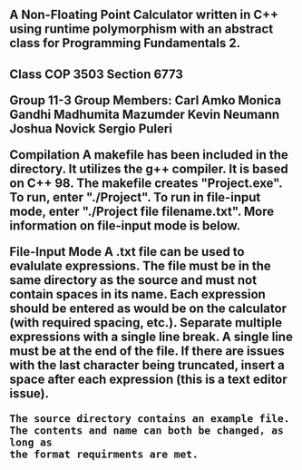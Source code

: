 <h2>A Non-Floating Point Calculator written in C++ using runtime polymorphism with an abstract class for Programming Fundamentals 2.<h2>

Class COP 3503 
Section 6773

Group 11-3
Group Members:
	Carl Amko
	Monica Gandhi
	Madhumita Mazumder
	Kevin Neumann
	Joshua Novick
	Sergio Puleri

Compilation
	A makefile has been included in the directory. It utilizes the g++ compiler. It is based on C++ 98.
	The makefile creates "Project.exe".
	To run, enter "./Project".
	To run in file-input mode, enter "./Project file filename.txt". More information on file-input mode
	is below.

File-Input Mode
	A .txt file can be used to evalulate expressions. The file must be in the same directory as the
	source and must not contain spaces in its name. Each expression should be entered as would be on the
	calculator (with required spacing, etc.). Separate multiple expressions with a single line break. A
	single line must be at the end of the file. If there are issues with the last character being
	truncated, insert a space after each expression (this is a text editor issue). 
	
	The source directory contains an example file. The contents and name can both be changed, as long as
	the format requirments are met.
